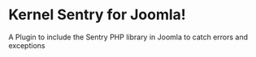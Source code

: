 # Kernel Sentry for Joomla!
A Plugin to include the Sentry PHP library in Joomla to catch errors and exceptions
